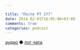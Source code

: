 ```yaml
---

title: "После РT 377"
date: 2014-02-01T16:05:00+03:00
comments: true
categories: podcast
---
```

[аудио](http://cdn.radio-t.com/rt377post.mp3) ● [лог чата](http://chat.radio-t.com/logs/radio-t-377.html) <audio src="http://cdn.radio-t.com/rt377post.mp3" preload="none">
